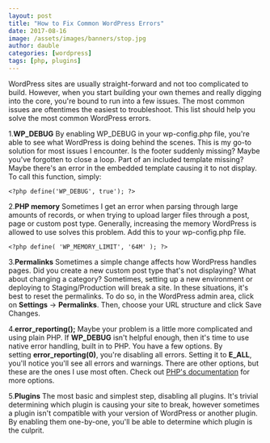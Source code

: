 ```yaml
---
layout: post
title: "How to Fix Common WordPress Errors"
date: 2017-08-16
image: /assets/images/banners/stop.jpg
author: dauble
categories: [wordpress]
tags: [php, plugins]
---
```

WordPress sites are usually straight-forward and not too complicated to build. However, when you start building your own themes and really digging into the core, you're bound to run into a few issues. The most common issues are oftentimes the easiest to troubleshoot. This list should help you solve the most common WordPress errors.

1.**WP_DEBUG**
By enabling WP_DEBUG in your wp-config.php file, you're able to see what WordPress is doing behind the scenes. This is my go-to solution for most issues I encounter. Is the footer suddenly missing? Maybe you've forgotten to close a loop. Part of an included template missing? Maybe there's an error in the embedded template causing it to not display. To call this function, simply:

```<?php define('WP_DEBUG', true'); ?>```

2.**PHP memory**
Sometimes I get an error when parsing through large amounts of records, or when trying to upload larger files through a post, page or custom post type. Generally, increasing the memory WordPress is allowed to use solves this problem. Add this to your wp-config.php file.

```<?php define( 'WP_MEMORY_LIMIT', '64M' ); ?>```

3.**Permalinks**
Sometimes a simple change affects how WordPress handles pages. Did you create a new custom post type that's not displaying? What about changing a category? Sometimes, setting up a new environment or deploying to Staging/Production will break a site. In these situations, it's best to reset the permalinks. To do so, in the WordPress admin area, click on **Settings** -> **Permalinks**. Then, choose your URL structure and click Save Changes.

4.**error_reporting();**
Maybe your problem is a little more complicated and using plain PHP. If **WP_DEBUG** isn't helpful enough, then it's time to use native error handling, built in to PHP. You have a few options. By setting **error_reporting(0)**, you're disabling all errors. Setting it to **E_ALL**, you'll notice you'll see all errors and warnings. There are other options, but these are the ones I use most often. Check out [PHP's documentation](http://php.net/manual/en/function.error-reporting.php) for more options.

5.**Plugins**
The most basic and simplest step, disabling all plugins. It's trivial determining which plugin is causing your site to break, however sometimes a plugin isn't compatible with your version of WordPress or another plugin. By enabling them one-by-one, you'll be able to determine which plugin is the culprit.